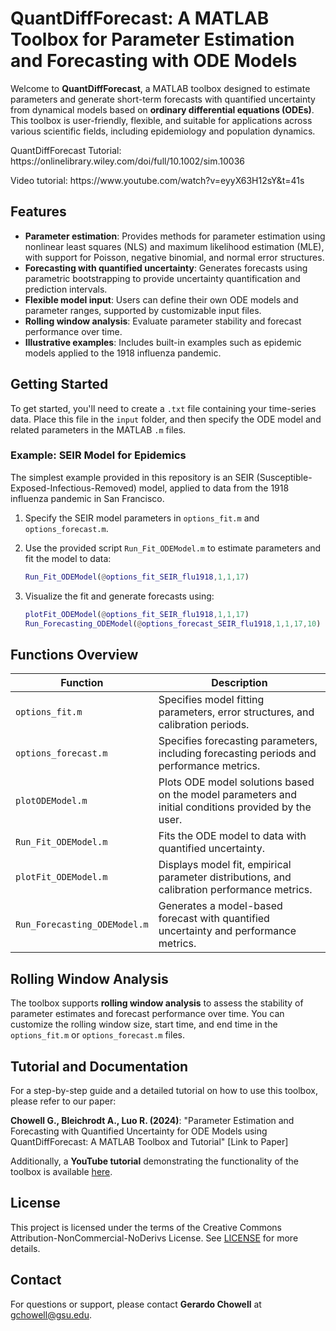 # QuantDiffForecast: A MATLAB Toolbox for Parameter Estimation and Forecasting with ODE Models

Welcome to **QuantDiffForecast**, a MATLAB toolbox designed to estimate parameters and generate short-term forecasts with quantified uncertainty from dynamical models based on **ordinary differential equations (ODEs)**. This toolbox is user-friendly, flexible, and suitable for applications across various scientific fields, including epidemiology and population dynamics.

<p> QuantDiffForecast Tutorial: https://onlinelibrary.wiley.com/doi/full/10.1002/sim.10036 </p>
<p>Video tutorial: https://www.youtube.com/watch?v=eyyX63H12sY&t=41s</p>

## Features

- **Parameter estimation**: Provides methods for parameter estimation using nonlinear least squares (NLS) and maximum likelihood estimation (MLE), with support for Poisson, negative binomial, and normal error structures.
- **Forecasting with quantified uncertainty**: Generates forecasts using parametric bootstrapping to provide uncertainty quantification and prediction intervals.
- **Flexible model input**: Users can define their own ODE models and parameter ranges, supported by customizable input files.
- **Rolling window analysis**: Evaluate parameter stability and forecast performance over time.
- **Illustrative examples**: Includes built-in examples such as epidemic models applied to the 1918 influenza pandemic.

## Getting Started

To get started, you'll need to create a `.txt` file containing your time-series data. Place this file in the `input` folder, and then specify the ODE model and related parameters in the MATLAB `.m` files. 

### Example: SEIR Model for Epidemics

The simplest example provided in this repository is an SEIR (Susceptible-Exposed-Infectious-Removed) model, applied to data from the 1918 influenza pandemic in San Francisco.

1. Specify the SEIR model parameters in `options_fit.m` and `options_forecast.m`.
2. Use the provided script `Run_Fit_ODEModel.m` to estimate parameters and fit the model to data:

   ```matlab
   Run_Fit_ODEModel(@options_fit_SEIR_flu1918,1,1,17)
   ```

3. Visualize the fit and generate forecasts using:

   ```matlab
   plotFit_ODEModel(@options_fit_SEIR_flu1918,1,1,17)
   Run_Forecasting_ODEModel(@options_forecast_SEIR_flu1918,1,1,17,10)
   ```

## Functions Overview

| Function                     | Description                                                                                            |
|------------------------------|--------------------------------------------------------------------------------------------------------|
| `options_fit.m`               | Specifies model fitting parameters, error structures, and calibration periods.                         |
| `options_forecast.m`          | Specifies forecasting parameters, including forecasting periods and performance metrics.               |
| `plotODEModel.m`              | Plots ODE model solutions based on the model parameters and initial conditions provided by the user.    |
| `Run_Fit_ODEModel.m`          | Fits the ODE model to data with quantified uncertainty.                                                |
| `plotFit_ODEModel.m`          | Displays model fit, empirical parameter distributions, and calibration performance metrics.            |
| `Run_Forecasting_ODEModel.m`  | Generates a model-based forecast with quantified uncertainty and performance metrics.                  |

## Rolling Window Analysis

The toolbox supports **rolling window analysis** to assess the stability of parameter estimates and forecast performance over time. You can customize the rolling window size, start time, and end time in the `options_fit.m` or `options_forecast.m` files.

## Tutorial and Documentation

For a step-by-step guide and a detailed tutorial on how to use this toolbox, please refer to our paper:

**Chowell G., Bleichrodt A., Luo R. (2024)**: "Parameter Estimation and Forecasting with Quantified Uncertainty for ODE Models using QuantDiffForecast: A MATLAB Toolbox and Tutorial" [Link to Paper]

Additionally, a **YouTube tutorial** demonstrating the functionality of the toolbox is available [here](https://www.youtube.com/watch?v=eyyX63H12sY).

## License

This project is licensed under the terms of the Creative Commons Attribution-NonCommercial-NoDerivs License. See [LICENSE](LICENSE) for more details.

## Contact

For questions or support, please contact **Gerardo Chowell** at [gchowell@gsu.edu](mailto:gchowell@gsu.edu).
